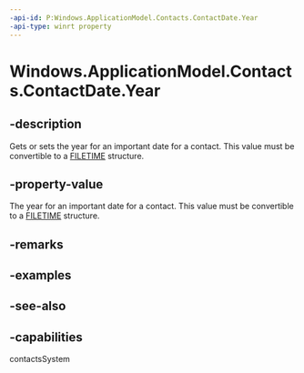 ```yaml
---
-api-id: P:Windows.ApplicationModel.Contacts.ContactDate.Year
-api-type: winrt property
---
```


<!-- Property syntax
public Windows.Foundation.IReference<int> Year { get;  set; }
-->

# Windows.ApplicationModel.Contacts.ContactDate.Year

## -description

Gets or sets the year for an important date for a contact. This value must be convertible to a [FILETIME](/windows/desktop/api/minwinbase/ns-minwinbase-filetime) structure.

## -property-value

The year for an important date for a contact. This value must be convertible to a [FILETIME](/windows/desktop/api/minwinbase/ns-minwinbase-filetime) structure.

## -remarks

## -examples

## -see-also

## -capabilities

contactsSystem
